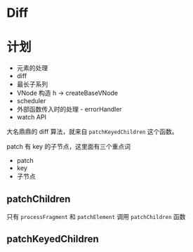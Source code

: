 # Diff

# 计划
- 元素的处理
- diff
- 最长子系列
- VNode 构造 h -> createBaseVNode
- scheduler
- 外部函数传入时的处理 - errorHandler
- watch API

大名鼎鼎的 diff 算法，就来自 `patchKeyedChildren` 这个函数。

patch 有 key 的子节点，这里面有三个重点词
- patch
- key
- 子节点


## patchChildren

只有 `processFragment` 和 `patchElement` 调用 `patchChildren` 函数


## patchKeyedChildren

```ts


```